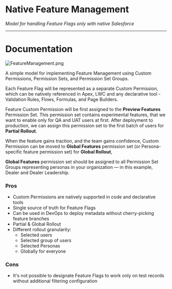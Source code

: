 # Native Feature Management
*Model for handling Feature Flags only with native Salesforce*

---
# Documentation
![FeatureManagement.png](/img/FeatureManagement.svg)

A simple model for implementing Feature Management using Custom Permissions, Permission Sets, and Permission Set Groups.

Each Feature Flag will be represented as a separate Custom Permission, which can be natively referenced in Apex, LWC and any declarative tool - Validation
Rules, Flows, Formulas, and Page Builders.

Feature Custom Permission will be first assigned to the **Preview Features** Permission Set.
This permission set contains experimental features, that we want to enable only for QA and UAT users at first.
After deployment to production, we can assign this permission set to the first batch of users for **Partial Rollout**.

When the feature gains traction, and the team gains confidence, Custom Permission can be moved to **Global Features** permission set
(or Persona-specific feature permission set) for **Global Rollout**,

**Global Features** permission set should be assigned to all Permission Set Groups representing personas in your organization — in this example, Dealer and
Dealer Leadership.


### Pros
- Custom Permissions are natively supported in code and declarative tools
- Single source of truth for Feature Flags
- Can be used in DevOps to deploy metadata without cherry-picking feature branches
- Partial & Global Rollout
- Different rollout granularity:
    - Selected users
    - Selected group of users
    - Selected Personas
    - Globally for everyone

### Cons
- It's not possible to designate Feature Flags to work only on test records without additional filtering configuration
